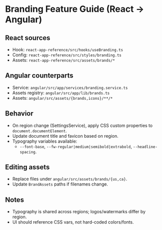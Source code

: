 # Branding Feature Guide (React → Angular)

## React sources

- Hook: `react-app-reference/src/hooks/useBranding.ts`
- Config: `react-app-reference/src/styles/branding.ts`
- Assets: `react-app-reference/src/assets/brands/*`

## Angular counterparts

- Service: `angular/src/app/services/branding.service.ts`
- Assets registry: `angular/src/app/lib/brands.ts`
- Assets: `angular/src/assets/{brands,icons}/**/*`

## Behavior

- On region change (SettingsService), apply CSS custom properties to `document.documentElement`.
- Update document title and favicon based on region.
- Typography variables available:
  - `--font-base`, `--fw-regular|medium|semibold|extrabold`, `--headline-spacing`.

## Editing assets

- Replace files under `angular/src/assets/brands/{us,ca}`.
- Update `BrandAssets` paths if filenames change.

## Notes

- Typography is shared across regions; logos/watermarks differ by region.
- UI should reference CSS vars, not hard-coded colors/fonts.
